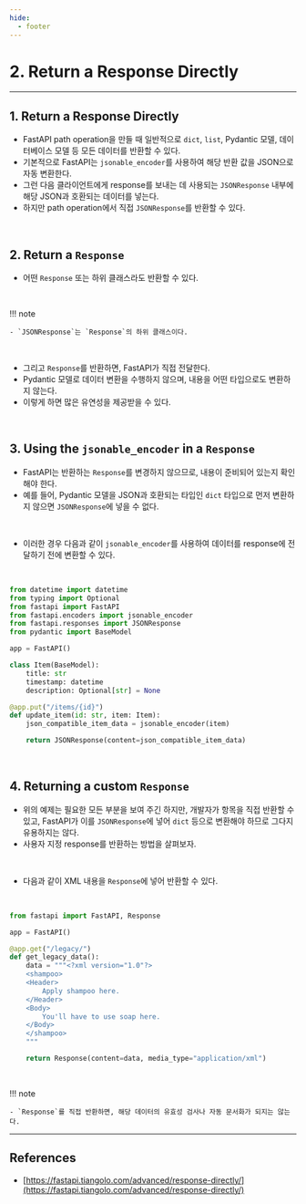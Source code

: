 ```yaml
---
hide:
  - footer
---
```


# 2. Return a Response Directly

---

## 1. Return a Response Directly

- FastAPI path operation을 만들 때 일반적으로 `dict`, `list`, Pydantic 모델, 데이터베이스 모델 등 모든 데이터를 반환할 수 있다.
- 기본적으로 FastAPI는 `jsonable_encoder`를 사용하여 해당 반환 값을 JSON으로 자동 변환한다.
- 그런 다음 클라이언트에게 response를 보내는 데 사용되는 `JSONResponse` 내부에 해당 JSON과 호환되는 데이터를 넣는다.
- 하지만 path operation에서 직접 `JSONResponse`를 반환할 수 있다.

<br/>

## 2. Return a `Response`

- 어떤 `Response` 또는 하위 클래스라도 반환할 수 있다.

<br/>

!!! note

    - `JSONResponse`는 `Response`의 하위 클래스이다.

<br/>

- 그리고 `Response`를 반환하면, FastAPI가 직접 전달한다.
- Pydantic 모델로 데이터 변환을 수행하지 않으며, 내용을 어떤 타입으로도 변환하지 않는다.
- 이렇게 하면 많은 유연성을 제공받을 수 있다.

<br/>

## 3. Using the `jsonable_encoder` in a `Response`

- FastAPI는 반환하는 `Response`를 변경하지 않으므로, 내용이 준비되어 있는지 확인해야 한다.
- 예를 들어, Pydantic 모델을 JSON과 호환되는 타입인 `dict` 타입으로 먼저 변환하지 않으면 `JSONResponse`에 넣을 수 없다.

<br/>

- 이러한 경우 다음과 같이 `jsonable_encoder`를 사용하여 데이터를 response에 전달하기 전에 변환할 수 있다.

<br/>

```python
from datetime import datetime
from typing import Optional
from fastapi import FastAPI
from fastapi.encoders import jsonable_encoder
from fastapi.responses import JSONResponse
from pydantic import BaseModel

app = FastAPI()

class Item(BaseModel):
    title: str
    timestamp: datetime
    description: Optional[str] = None

@app.put("/items/{id}")
def update_item(id: str, item: Item):
    json_compatible_item_data = jsonable_encoder(item)

    return JSONResponse(content=json_compatible_item_data)
```

<br/>

## 4. Returning a custom `Response`

- 위의 예제는 필요한 모든 부분을 보여 주긴 하지만, 개발자가 항목을 직접 반환할 수 있고, FastAPI가 이를 `JSONResponse`에 넣어 `dict` 등으로 변환해야 하므로 그다지 유용하지는 않다.
- 사용자 지정 response를 반환하는 방법을 살펴보자.

<br/>

- 다음과 같이 XML 내용을 `Response`에 넣어 반환할 수 있다.

<br/>

```python
from fastapi import FastAPI, Response

app = FastAPI()

@app.get("/legacy/")
def get_legacy_data():
    data = """<?xml version="1.0"?>
    <shampoo>
    <Header>
        Apply shampoo here.
    </Header>
    <Body>
        You'll have to use soap here.
    </Body>
    </shampoo>
    """

    return Response(content=data, media_type="application/xml")
```

<br/>

!!! note

    - `Response`를 직접 반환하면, 해당 데이터의 유효성 검사나 자동 문서화가 되지는 않는다.

---

## References

- [https://fastapi.tiangolo.com/advanced/response-directly/](https://fastapi.tiangolo.com/advanced/response-directly/)
